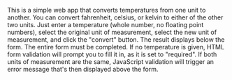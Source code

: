 This is a simple web app that converts temperatures from one unit to another.
You can convert fahrenheit, celsius, or kelvin to either of the other two units.
Just enter a temperature (whole number, no floating point numbers), select the original unit of measurement, select the new unit of measurement, and click the "convert" button.
The result displays below the form.
The entire form must be completed. If no temperature is given, HTML form validation will prompt you to fill it in, as it is set to "required". If both units of measurement are the same, JavaScript validation will trigger an error message that's then displayed above the form.
